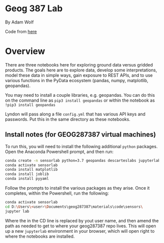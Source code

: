 # Geog 387 Lab
By Adam Wolf

Code from [here](https://github.com/wolfhelius/Clark_Geog387)

# Overview
There are three notebooks here for exploring ground data versus gridded products.  The goals here are to explore data, develop some interpretations, model these data in simple ways, gain exposure to REST APIs, and to use various functions in the PyData ecosystem (pandas, numpy, matplotlib, geopandas).  

You may need to install a couple libraries, e.g. geopandas.  You can do this on the command line as `pip3 install geopandas` or within the notebook as `!pip3 install geopandas`

Lyndon will pass along a file `config.yml` that has various API keys and passwords.  Put this in the same directory as these notebooks.

## Install notes (for GEOG287387 virtual machines)
To run this, you will need to install the following additional `python` packages. Open the Anaconda Powershell prompt, and then run:

```bash
conda create -n sensorlab python=3.7 geopandas descarteslabs jupyterlab 
conda activate sensorlab
conda install matplotlib 
conda install joblib
conda install pyyaml
```

Follow the prompts to install the various packages as they arise. Once it completes, within the Powershell, run the following:

```bash
conda activate sensorlab
cd D:\Users\<user>\Documents\geog287387\materials\code\sensors\
jupyter lab
```

Where the <user> in the CD line is replaced by yout user name, and then amend the path as needed to get to where your geog287387 repo lives. This will open up a new `jupyterlab` environment in your browser, which will open right to where the notebooks are installed.  

